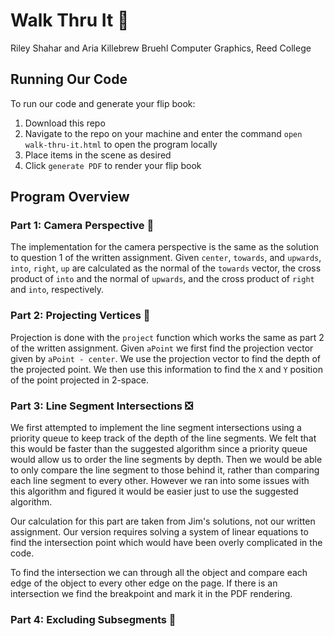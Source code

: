 # Walk Thru It :footprints:

Riley Shahar and Aria Killebrew Bruehl
Computer Graphics, Reed College

## Running Our Code

To run our code and generate your flip book:
1. Download this repo
2. Navigate to the repo on your machine and enter the command `open walk-thru-it.html` to open the program locally
3. Place items in the scene as desired
4. Click `generate PDF` to render your flip book
## Program Overview

### Part 1: Camera Perspective :movie_camera:

The implementation for the camera perspective is the same as
the solution to question 1 of the written assignment. Given
 `center`, `towards`, and `upwards`, `into`, `right`, `up` are calculated as
 the normal of the `towards` vector, the cross product of `into` and the normal of `upwards`, and  the cross product of `right` and `into`, respectively.

 ### Part 2: Projecting Vertices :round_pushpin:

Projection is done with the `project` function which works the same as part 2 of the written assignment. Given `aPoint`
we first find the projection vector given by `aPoint - center`. We use the projection vector to find the depth of the projected point. We then use this information to find the `X` and `Y` position of the point projected in 2-space.

### Part 3: Line Segment Intersections :negative_squared_cross_mark:

We first attempted to implement the line segment intersections
using a priority queue to keep track of the depth of the line segments. We felt that this would be faster than the
suggested algorithm since a priority queue would allow us to order the line segments by depth. Then we would be able to only compare the line segment to those behind it, rather than comparing each line segment to every other. However we ran into some issues with this algorithm and figured it would be easier just to use the suggested algorithm.

Our calculation for this part are taken from Jim's solutions, not our written assignment. Our version requires solving a system of linear equations to find the intersection point which would have been overly complicated in the code.

To find the intersection we can through all the object and compare each edge of the object to every other edge on the page. If there is an intersection we find the breakpoint and mark it in the PDF rendering.

### Part 4: Excluding Subsegments :no_entry_sign:
